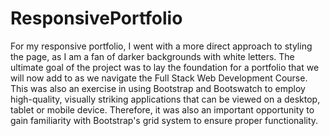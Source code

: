 # ResponsivePortfolio

For my responsive portfolio, I went with a more direct approach to styling the page, as I am a fan of darker backgrounds with white letters.
The ultimate goal of the project was to lay the foundation for a portfolio that we will now add to as we navigate the Full Stack Web Development Course.
This was also an exercise in using Bootstrap and Bootswatch to employ high-quality, visually striking applications that can be viewed on a desktop, tablet
or mobile device. Therefore, it was also an important opportunity to gain familiarity with Bootstrap's grid system to ensure proper functionality.

